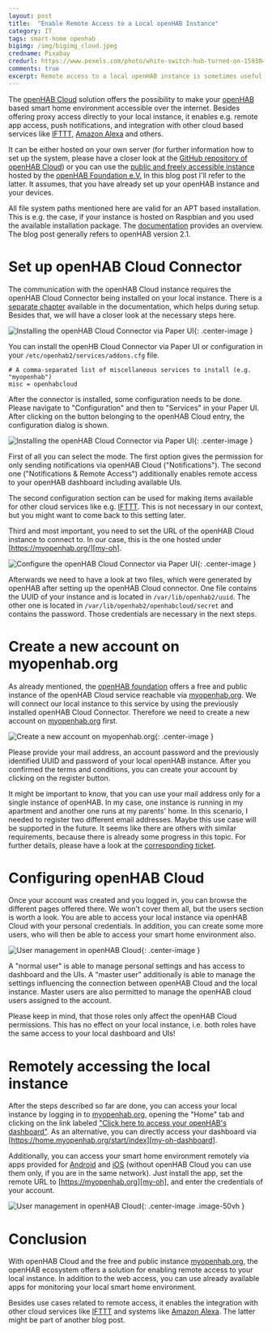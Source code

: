 ```yaml
---
layout: post
title:  "Enable Remote Access to a Local openHAB Instance"
category: IT
tags: smart-home openhab
bigimg: /img/bigimg_cloud.jpeg
credname: Pixabay
credurl: https://www.pexels.com/photo/white-switch-hub-turned-on-159304
comments: true
excerpt: Remote access to a local openHAB instance is sometimes useful. This post shows, how openHAB Cloud is set up for enabling remote access to your smart home environment.
---
```


The [openHAB Cloud][oh-cloud-gh] solution offers the possibility to make your [openHAB][openhab] based smart home environment accessible over the internet. Besides offering proxy access directly to your local instance, it enables e.g. remote app access, push notifications, and integration with other cloud based services like [IFTTT][ifttt], [Amazon Alexa][alexa] and others.

It can be either hosted on your own server (for further information how to set up the system, please have a closer look at the [GitHub repository of openHAB Cloud][oh-cloud-gh]) or you can use the [public and freely accessible instance][my-oh-www] hosted by the [openHAB Foundation e.V.][oh-foundation] In this blog post I'll refer to the latter. It assumes, that you have already set up your openHAB instance and your devices.

All file system paths mentioned here are valid for an APT based installation. This is e.g. the case, if your instance is hosted on Raspbian and you used the available installation package. The [documentation][oh-paths] provides an overview. The blog post generally refers to openHAB version 2.1. 

# Set up openHAB Cloud Connector

The communication with the openHAB Cloud instance requires the openHAB Cloud Connector being installed on your local instance. There is a [separate chapter][oh-cloud-con] available in the documentation, which helps during setup. Besides that, we will have a closer look at the necessary steps here.

![Installing the openHAB Cloud Connector via Paper UI](/img/oh_cloud_install_misc.png){: .center-image }

You can install the openHB Cloud Connector via Paper UI or configuration in your ``/etc/openhab2/services/addons.cfg`` file.

```
# A comma-separated list of miscellaneous services to install (e.g. "myopenhab")
misc = openhabcloud
```

After the connector is installed, some configuration needs to be done. Please navigate to "Configuration" and then to "Services" in your Paper UI. After clicking on the button belonging to the openHAB Cloud entry, the configuration dialog is shown.

![Installing the openHAB Cloud Connector via Paper UI](/img/oh_cloud_config_services.png){: .center-image }

First of all you can select the mode. The first option gives the permission for only sending notifications via openHAB Cloud ("Notifications"). The  second one ("Notifications & Remote Access") additionally enables remote access to your openHAB dashboard including available UIs.

The second configuration section can be used for making items available for other cloud services like e.g. [IFTTT][ifttt]. This is not necessary in our context, but you might want to come back to this setting later.

Third and most important, you need to set the URL of the openHAB Cloud instance to connect to. In our case, this is the one hosted under [https://myopenhab.org/][my-oh].

![Configure the openHAB Cloud Connector via Paper UI](/img/oh_cloud_config_dialog.png){: .center-image }

Afterwards we need to have a look at two files, which were generated by openHAB after setting up the openHAB Cloud connector. One file contains the UUID of your instance and is located in ``/var/lib/openhab2/uuid``. The other one is located in ``/var/lib/openhab2/openhabcloud/secret`` and contains the password. Those credentials are necessary in the next steps.

# Create a new account on myopenhab.org

As already mentioned, the [openHAB foundation][oh-foundation] offers a free and public instance of the openHAB Cloud service reachable via [myopenhab.org][my-oh]. We will connect our local instance to this service by using the previously installed openHAB Cloud Connector. Therefore we need to create a new account on [myopenhab.org][my-oh-login] first. 

![Create a new account on myopenhab.org](/img/myoh_register.png){: .center-image }

Please provide your mail address, an account password and the previously identified UUID and password of your local openHAB instance. After you confirmed the terms and conditions, you can create your account by clicking on the register button.

It might be important to know, that you can use your mail address only for a single instance of openHAB. In my case, one instance is running in my apartment and another one runs at my parents' home. In this scenario, I needed to register two different email addresses. Maybe this use case will be supported in the future. It seems like there are others with similar requirements, because there is already some progress in this topic. For further details, please have a look at the [corresponding ticket][feature-req-multi-account].

# Configuring openHAB Cloud

Once your account was created and you logged in, you can browse the different pages offered there. We won't cover them all, but the users section is worth a look. You are able to access your local instance via openHAB Cloud with your personal credentials. In addition, you can create some more users, who will then be able to access your smart home environment also. 

![User management in openHAB Cloud](/img/oh_cloud_user_management.png){: .center-image }

A "normal user" is able to manage personal settings and has access to dashboard and the UIs. A "master user" additionally is able to manage the settings influencing the connection between openHAB Cloud and the local instance. Master users are also permitted to manage the openHAB cloud users assigned to the account.

Please keep in mind, that those roles only affect the openHAB Cloud permissions. This has no effect on your local instance, i.e. both roles have the same access to your local dashboard and UIs! 

# Remotely accessing the local instance

After the steps described so far are done, you can access your local instance by logging in to [myopenhab.org][my-oh], opening the "Home" tab and clicking on the link labeled ["Click here to access your openHAB's dashboard"][my-oh-dashboard]. As an alternative, you can directly access your dashboard via [https://home.myopenhab.org/start/index][my-oh-dashboard].

Additionally, you can access your smart home environment remotely via apps provided for [Android][app-android] and [iOS][app-ios] (without openHAB Cloud you can use them only, if you are in the same network). Just install the app, set the remote URL to [https://myopenhab.org][my-oh], and enter the credentials of your account.

![User management in openHAB Cloud](/img/oh_app_demo.png){: .center-image .image-50vh }

# Conclusion

With openHAB Cloud and the free and public instance [myopenhab.org][my-oh], the openHAB ecosystem offers a solution for enabling remote access to your local instance. In addition to the web access, you can use already available apps for monitoring your local smart home environment. 

Besides use cases related to remote access, it enables the integration with other cloud services like [IFTTT][ifttt] and systems like [Amazon Alexa][alexa]. The latter might be part of another blog post.

[my-oh]: https://myopenhab.org/
[my-oh-dashboard]: https://home.myopenhab.org/start/index
[my-oh-www]: http://www.myopenhab.org/
[oh-cloud-gh]: https://github.com/openhab/openhab-cloud
[oh-cloud-con]: http://docs.openhab.org/addons/ios/openhabcloud/readme.html
[ifttt]: https://ifttt.com/
[alexa]: https://alexa.amazon.de
[oh-foundation]: https://www.openhabfoundation.org/
[oh-paths]: http://docs.openhab.org/installation/linux.html#file-locations
[my-oh-login]: https://myopenhab.org/login
[feature-req-multi-account]: https://github.com/openhab/openhab-cloud/issues/29
[app-android]: https://play.google.com/store/apps/details?id=org.openhab.habdroid
[app-ios]: https://itunes.apple.com/de/app/openhab/id492054521?mt=8
[openhab]: https://www.openhab.org